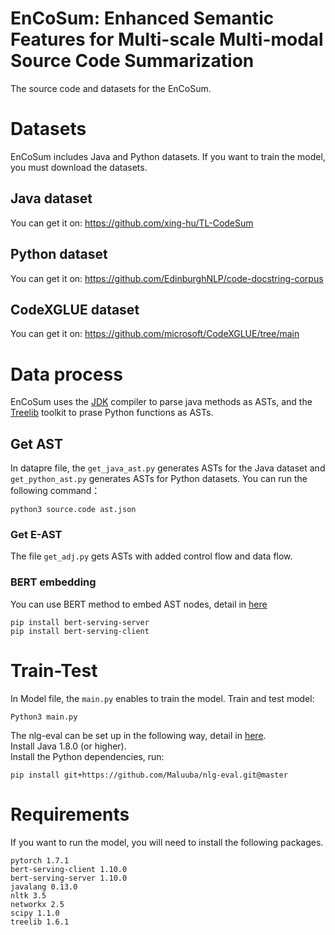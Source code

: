 # EnCoSum: Enhanced Semantic Features for Multi-scale Multi-modal Source Code Summarization
The source code and datasets for the EnCoSum.
# Datasets
EnCoSum includes Java and Python datasets. If you want to train the model, you must download the datasets.
## Java dataset
You can get it on: https://github.com/xing-hu/TL-CodeSum
## Python dataset
You can get it on: https://github.com/EdinburghNLP/code-docstring-corpus
## CodeXGLUE dataset
You can get it on: https://github.com/microsoft/CodeXGLUE/tree/main
# Data process
EnCoSum uses the [JDK](http://www.eclipse.org/jdt/) compiler to parse java methods as ASTs, and the [Treelib](https://treelib.readthedocs.io/en/latest/) toolkit to prase Python functions as ASTs.  
## Get AST
In datapre file, the `get_java_ast.py` generates ASTs for the Java dataset and `get_python_ast.py` generates ASTs for Python datasets. You can run the following command：
```
python3 source.code ast.json
```
### Get E-AST
The file `get_adj.py` gets ASTs with added control flow and data flow.

### BERT embedding
You can use BERT method to embed AST nodes, detail in [here](https://github.com/hanxiao/bert-as-service)  
```
pip install bert-serving-server  
pip install bert-serving-client
```
# Train-Test
In Model file, the `main.py` enables to train the model. 
Train and test model:  
```
Python3 main.py
```
The nlg-eval can be set up in the following way, detail in [here](https://github.com/Maluuba/nlg-eval).  
Install Java 1.8.0 (or higher).  
Install the Python dependencies, run:
```
pip install git+https://github.com/Maluuba/nlg-eval.git@master
```
# Requirements
If you want to run the model, you will need to install the following packages.  
```
pytorch 1.7.1  
bert-serving-client 1.10.0  
bert-serving-server 1.10.0  
javalang 0.13.0  
nltk 3.5  
networkx 2.5  
scipy 1.1.0  
treelib 1.6.1
```
